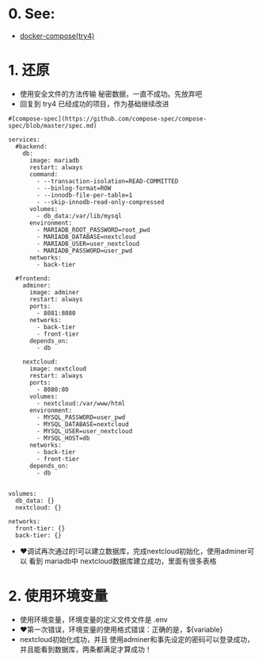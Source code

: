 
# 0. See:
- [docker-compose(try4)](https://github.com/AaG7xNnrgbzeyqc5woPS/OpenWrt/blob/master/docker-compose(try5).md)

# 1. 还原
 - 使用安全文件的方法传输 秘密数据，一直不成功。先放弃吧
 - 回复到 try4 已经成功的项目，作为基础继续改进

```
#[compose-spec](https://github.com/compose-spec/compose-spec/blob/master/spec.md)

services:
  #backend:
    db:
      image: mariadb
      restart: always
      command: 
        - --transaction-isolation=READ-COMMITTED 
        - --binlog-format=ROW 
        - --innodb-file-per-table=1
        - --skip-innodb-read-only-compressed
      volumes:
        - db_data:/var/lib/mysql     
      environment:
        - MARIADB_ROOT_PASSWORD=root_pwd
        - MARIADB_DATABASE=nextcloud
        - MARIADB_USER=user_nextcloud
        - MARIADB_PASSWORD=user_pwd
      networks:
        - back-tier

  #frontend:
    adminer:
      image: adminer
      restart: always
      ports:
        - 8081:8080
      networks:
        - back-tier
        - front-tier
      depends_on: 
        - db
      
    nextcloud:
      image: nextcloud
      restart: always
      ports:
        - 8080:80
      volumes:
        - nextcloud:/var/www/html
      environment:
        - MYSQL_PASSWORD=user_pwd
        - MYSQL_DATABASE=nextcloud
        - MYSQL_USER=user_nextcloud
        - MYSQL_HOST=db   
      networks:
        - back-tier
        - front-tier
      depends_on:
        - db
  
  
volumes:
  db_data: {}
  nextcloud: {}

networks:
  front-tier: {}
  back-tier: {}

```
- ❤️调试再次通过的!可以建立数据库，完成nextcloud初始化，使用adminer可以 看到 mariadb中 nextcloud数据库建立成功，里面有很多表格


# 2. 使用环境变量
  - 使用环境变量，环境变量的定义文件文件是 .env
  - ❤️第一次错误，环境变量的使用格式错误：正确的是，${variable}
  - nextcloud初始化成功，并且 使用adminer和事先设定的密码可以登录成功，并且能看到数据库，两条都满足才算成功！
  

